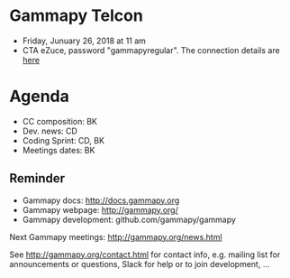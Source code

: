 # Gammapy Telcon

* Friday, Junuary 26, 2018 at 11 am
* CTA eZuce, password "gammapyregular".  The connection details are [here](ConnectionDetails.txt)

# Agenda

* CC composition: BK
* Dev. news: CD
* Coding Sprint: CD, BK
* Meetings dates: BK

## Reminder

* Gammapy docs: http://docs.gammapy.org
* Gammapy webpage: http://gammapy.org/
* Gammapy development: github.com/gammapy/gammapy

Next Gammapy meetings: http://gammapy.org/news.html

See http://gammapy.org/contact.html for contact info, e.g. mailing list
for announcements or questions, Slack for help or to join development, ...
